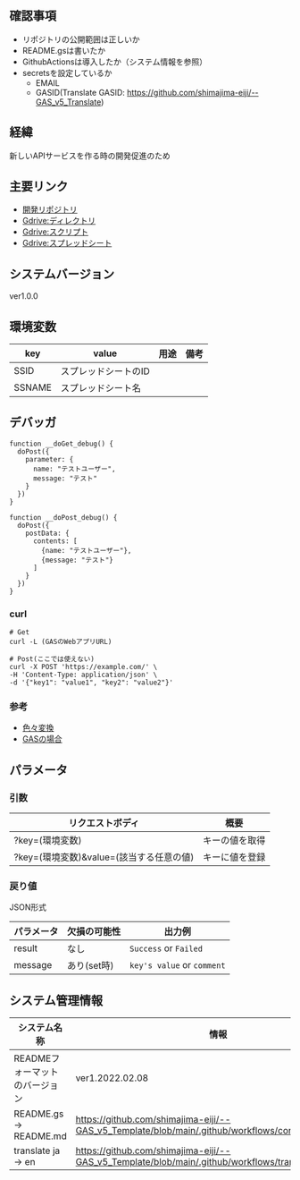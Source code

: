 ## 確認事項
- リポジトリの公開範囲は正しいか
- README.gsは書いたか
- GithubActionsは導入したか（システム情報を参照）
- secretsを設定しているか
  - EMAIL
  - GASID(Translate GASID: https://github.com/shimajima-eiji/--GAS_v5_Translate)

## 経緯
新しいAPIサービスを作る時の開発促進のため

## 主要リンク
- [開発リポジトリ](https://github.com/shimajima-eiji/--GAS_v5_GetPost-Debug)
- [Gdrive:ディレクトリ](https://drive.google.com/drive/my-drive)
- [Gdrive:スクリプト](https://script.google.com/home)
- [Gdrive:スプレッドシート](https://docs.google.com/spreadsheets)

## システムバージョン
ver1.0.0

## 環境変数
|key|value|用途|備考|
|---|---|---|---|
|SSID|スプレッドシートのID|||
|SSNAME|スプレッドシート名|||

## デバッガ
```
function __doGet_debug() {
  doPost({
    parameter: {
      name: "テストユーザー",
      message: "テスト"
    }
  })
}

function __doPost_debug() {
  doPost({
    postData: {
      contents: [
        {name: "テストユーザー"},
        {message: "テスト"}
      ]
    }
  })
}
```

### curl
```
# Get
curl -L (GASのWebアプリURL)
```

```
# Post(ここでは使えない)
curl -X POST 'https://example.com/' \
-H 'Content-Type: application/json' \
-d '{"key1": "value1", "key2": "value2"}'
```

### 参考
- [色々変換](https://curlconverter.com)
- [GASの場合](https://qiita.com/murase/items/7a75f07d417366b2dbc8)

## パラメータ
### 引数
|リクエストボディ|概要|
|---|---|
|?key=(環境変数)|キーの値を取得|
|?key=(環境変数)&value=(該当する任意の値)|キーに値を登録|

### 戻り値
JSON形式

|パラメータ|欠損の可能性|出力例|
|---|---|---|
|result|なし|`Success` or `Failed`|
|message|あり(set時)|`key's value` or `comment`|

## システム管理情報
| システム名称 | 情報 |
| --- | --- |
| READMEフォーマットのバージョン | ver1.2022.02.08 |
| README.gs -> README.md | https://github.com/shimajima-eiji/--GAS_v5_Template/blob/main/.github/workflows/convert_gs2md.yml |
| translate ja -> en | https://github.com/shimajima-eiji/--GAS_v5_Template/blob/main/.github/workflows/translate_ja2en.yml |
